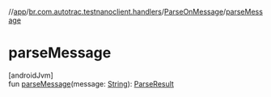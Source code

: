 //[app](../../../index.md)/[br.com.autotrac.testnanoclient.handlers](../index.md)/[ParseOnMessage](index.md)/[parseMessage](parse-message.md)

# parseMessage

[androidJvm]\
fun [parseMessage](parse-message.md)(message: [String](https://kotlinlang.org/api/latest/jvm/stdlib/kotlin/-string/index.html)): [ParseResult](../-parse-result/index.md)
